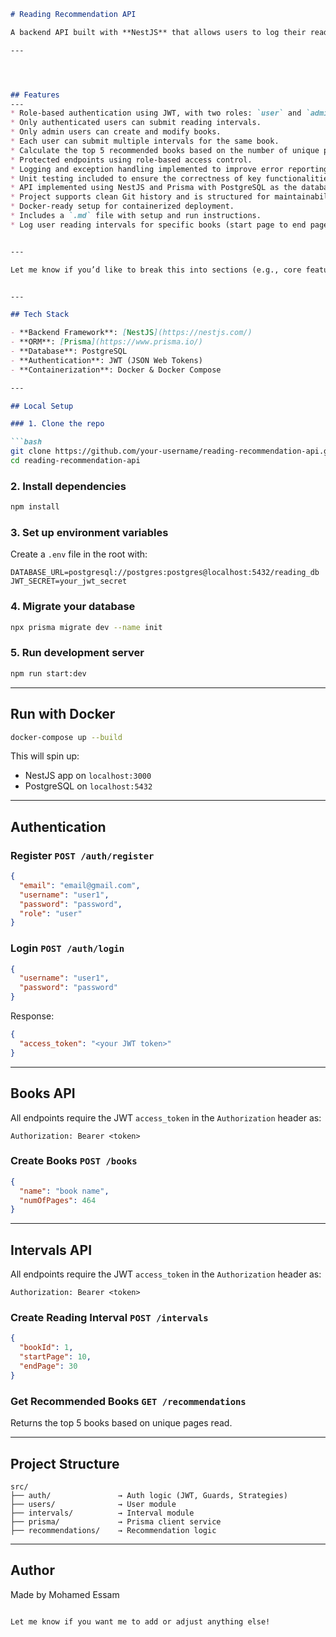 
````markdown
# Reading Recommendation API

A backend API built with **NestJS** that allows users to log their reading intervals and get personalized book recommendations based on their reading habits.

---




## Features
---
* Role-based authentication using JWT, with two roles: `user` and `admin`.
* Only authenticated users can submit reading intervals.
* Only admin users can create and modify books.
* Each user can submit multiple intervals for the same book.
* Calculate the top 5 recommended books based on the number of unique pages read by all users.
* Protected endpoints using role-based access control.
* Logging and exception handling implemented to improve error reporting and debugging.
* Unit testing included to ensure the correctness of key functionalities.
* API implemented using NestJS and Prisma with PostgreSQL as the database.
* Project supports clean Git history and is structured for maintainability.
* Docker-ready setup for containerized deployment.
* Includes a `.md` file with setup and run instructions.
* Log user reading intervals for specific books (start page to end page).


---

Let me know if you’d like to break this into sections (e.g., core features vs. bonus), or customize it for your README.


---

## Tech Stack

- **Backend Framework**: [NestJS](https://nestjs.com/)
- **ORM**: [Prisma](https://www.prisma.io/)
- **Database**: PostgreSQL
- **Authentication**: JWT (JSON Web Tokens)
- **Containerization**: Docker & Docker Compose

---

## Local Setup

### 1. Clone the repo

```bash
git clone https://github.com/your-username/reading-recommendation-api.git
cd reading-recommendation-api
````

### 2. Install dependencies

```bash
npm install
```

### 3. Set up environment variables

Create a `.env` file in the root with:

```env
DATABASE_URL=postgresql://postgres:postgres@localhost:5432/reading_db
JWT_SECRET=your_jwt_secret
```

### 4. Migrate your database

```bash
npx prisma migrate dev --name init
```

### 5. Run development server

```bash
npm run start:dev
```

---

## Run with Docker

```bash
docker-compose up --build
```

This will spin up:

* NestJS app on `localhost:3000`
* PostgreSQL on `localhost:5432`

---

## Authentication

### Register `POST /auth/register`

```json
{
  "email": "email@gmail.com",
  "username": "user1",
  "password": "password",
  "role": "user"
}
```

### Login `POST /auth/login`

```json
{
  "username": "user1",
  "password": "password"
}
```

Response:

```json
{
  "access_token": "<your JWT token>"
}
```

---

## Books API

All endpoints require the JWT `access_token` in the `Authorization` header as:

```
Authorization: Bearer <token>
```

### Create Books `POST /books`

```json
{
  "name": "book name",
  "numOfPages": 464
}
```

---

## Intervals API

All endpoints require the JWT `access_token` in the `Authorization` header as:

```
Authorization: Bearer <token>
```

### Create Reading Interval `POST /intervals`

```json
{
  "bookId": 1,
  "startPage": 10,
  "endPage": 30
}
```

### Get Recommended Books `GET /recommendations`

Returns the top 5 books based on unique pages read.

---

## Project Structure

```
src/
├── auth/               → Auth logic (JWT, Guards, Strategies)
├── users/              → User module
├── intervals/          → Interval module
├── prisma/             → Prisma client service
├── recommendations/    → Recommendation logic
```

---

## Author

Made by Mohamed Essam

```

Let me know if you want me to add or adjust anything else!
```
